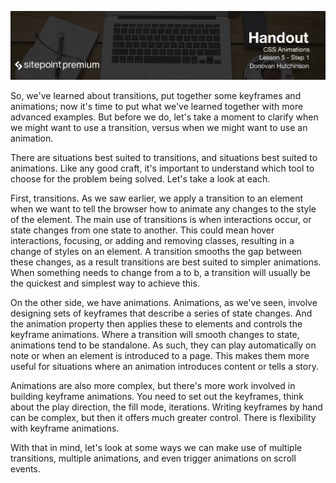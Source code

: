 ![](headings/5.1.png)

So, we've learned about transitions, put together some keyframes and animations; now it's time to put what we've learned together with more advanced examples. But before we do, let's take a moment to clarify when we might want to use a transition, versus when we might want to use an animation.

There are situations best suited to transitions, and situations best suited to animations. Like any good craft, it's important to understand which tool to choose for the problem being solved. Let's take a look at each.

First, transitions. As we saw earlier, we apply a transition to an element when we want to tell the browser how to animate any changes to the style of the element. The main use of transitions is when interactions occur, or state changes from one state to another. This could mean hover interactions, focusing, or adding and removing classes, resulting in a change of styles on an element. A transition smooths the gap between these changes, as a result transitions are best suited to simpler animations. When something needs to change from a to b, a transition will usually be the quickest and simplest way to achieve this.

On the other side, we have animations. Animations, as we've seen, involve designing sets of keyframes that describe a series of state changes. And the animation property then applies these to elements and controls the keyframe animations. Where a transition will smooth changes to state, animations tend to be standalone. As such, they can play automatically on note or when an element is introduced to a page. This makes them more useful for situations where an animation introduces content or tells a story.

Animations are also more complex, but there's more work involved in building keyframe animations. You need to set out the keyframes, think about the play direction, the fill mode, iterations. Writing keyframes by hand can be complex, but then it offers much greater control. There is flexibility with keyframe animations.

With that in mind, let's look at some ways we can make use of multiple transitions, multiple animations, and even trigger animations on scroll events.

